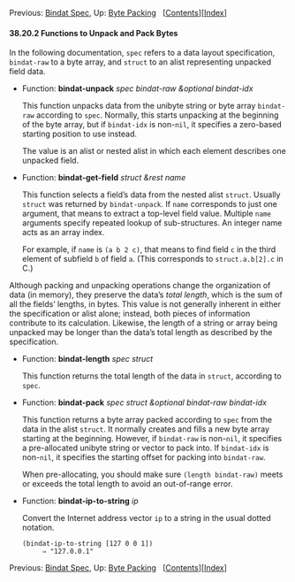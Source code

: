 <!-- This is the GNU Emacs Lisp Reference Manual
corresponding to Emacs version 27.2.

Copyright (C) 1990-1996, 1998-2021 Free Software Foundation,
Inc.

Permission is granted to copy, distribute and/or modify this document
under the terms of the GNU Free Documentation License, Version 1.3 or
any later version published by the Free Software Foundation; with the
Invariant Sections being "GNU General Public License," with the
Front-Cover Texts being "A GNU Manual," and with the Back-Cover
Texts as in (a) below.  A copy of the license is included in the
section entitled "GNU Free Documentation License."

(a) The FSF's Back-Cover Text is: "You have the freedom to copy and
modify this GNU manual.  Buying copies from the FSF supports it in
developing GNU and promoting software freedom." -->

<!-- Created by GNU Texinfo 6.7, http://www.gnu.org/software/texinfo/ -->

Previous: [Bindat Spec](Bindat-Spec.html), Up: [Byte Packing](Byte-Packing.html)   \[[Contents](index.html#SEC_Contents "Table of contents")]\[[Index](Index.html "Index")]

#### 38.20.2 Functions to Unpack and Pack Bytes

In the following documentation, `spec` refers to a data layout specification, `bindat-raw` to a byte array, and `struct` to an alist representing unpacked field data.

*   Function: **bindat-unpack** *spec bindat-raw \&optional bindat-idx*

    This function unpacks data from the unibyte string or byte array `bindat-raw` according to `spec`. Normally, this starts unpacking at the beginning of the byte array, but if `bindat-idx` is non-`nil`, it specifies a zero-based starting position to use instead.

    The value is an alist or nested alist in which each element describes one unpacked field.

<!---->

*   Function: **bindat-get-field** *struct \&rest name*

    This function selects a field’s data from the nested alist `struct`. Usually `struct` was returned by `bindat-unpack`. If `name` corresponds to just one argument, that means to extract a top-level field value. Multiple `name` arguments specify repeated lookup of sub-structures. An integer name acts as an array index.

    For example, if `name` is `(a b 2 c)`, that means to find field `c` in the third element of subfield `b` of field `a`. (This corresponds to `struct.a.b[2].c` in C.)

Although packing and unpacking operations change the organization of data (in memory), they preserve the data’s *total length*, which is the sum of all the fields’ lengths, in bytes. This value is not generally inherent in either the specification or alist alone; instead, both pieces of information contribute to its calculation. Likewise, the length of a string or array being unpacked may be longer than the data’s total length as described by the specification.

*   Function: **bindat-length** *spec struct*

    This function returns the total length of the data in `struct`, according to `spec`.

<!---->

*   Function: **bindat-pack** *spec struct \&optional bindat-raw bindat-idx*

    This function returns a byte array packed according to `spec` from the data in the alist `struct`. It normally creates and fills a new byte array starting at the beginning. However, if `bindat-raw` is non-`nil`, it specifies a pre-allocated unibyte string or vector to pack into. If `bindat-idx` is non-`nil`, it specifies the starting offset for packing into `bindat-raw`.

    When pre-allocating, you should make sure `(length bindat-raw)` meets or exceeds the total length to avoid an out-of-range error.

<!---->

*   Function: **bindat-ip-to-string** *ip*

    Convert the Internet address vector `ip` to a string in the usual dotted notation.

        (bindat-ip-to-string [127 0 0 1])
             ⇒ "127.0.0.1"

Previous: [Bindat Spec](Bindat-Spec.html), Up: [Byte Packing](Byte-Packing.html)   \[[Contents](index.html#SEC_Contents "Table of contents")]\[[Index](Index.html "Index")]
